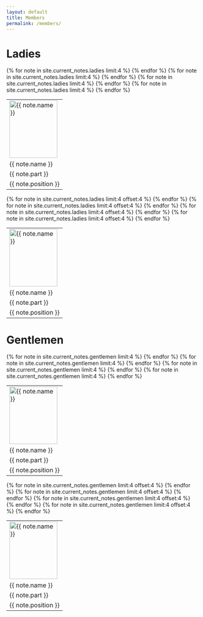 ```yaml
---
layout: default
title: Members
permalink: /members/
---
```


# Ladies

<table class="current_notes">
    <tbody>
        <tr>
            {% for note in site.current_notes.ladies limit:4 %}
            <td class="picture">
                <img src="/images/notes/{{ note.picture }}" alt="{{ note.name }}" width="125" height="150">
            </td>
            {% endfor %}
        </tr>
        <tr>
            {% for note in site.current_notes.ladies limit:4 %}
            <td class="name">{{ note.name }}</td>
            {% endfor %}
        </tr>
        <tr>
            {% for note in site.current_notes.ladies limit:4 %}
            <td class="part">{{ note.part }}</td>
            {% endfor %}
        </tr>
        <tr>
            {% for note in site.current_notes.ladies limit:4 %}
            <td class="position">{{ note.position }}</td>
            {% endfor %}
        </tr>
    </tbody>
</table>

<table class="current_notes">
    <tbody>
        <tr>
            {% for note in site.current_notes.ladies limit:4 offset:4 %}
            <td class="picture">
                <img src="/images/notes/{{ note.picture }}" alt="{{ note.name }}" width="125" height="150">
            </td>
            {% endfor %}
        </tr>
        <tr>
            {% for note in site.current_notes.ladies limit:4 offset:4 %}
            <td class="name">{{ note.name }}</td>
            {% endfor %}
        </tr>
        <tr>
            {% for note in site.current_notes.ladies limit:4 offset:4 %}
            <td class="part">{{ note.part }}</td>
            {% endfor %}
        </tr>
        <tr>
            {% for note in site.current_notes.ladies limit:4 offset:4 %}
            <td class="position">{{ note.position }}</td>
            {% endfor %}
        </tr>
    </tbody>
</table>

# Gentlemen

<table class="current_notes">
    <tbody>
        <tr>
            {% for note in site.current_notes.gentlemen limit:4 %}
            <td class="picture">
                <img src="/images/notes/{{ note.picture }}" alt="{{ note.name }}" width="125" height="150">
            </td>
            {% endfor %}
        </tr>
        <tr>
            {% for note in site.current_notes.gentlemen limit:4 %}
            <td class="name">{{ note.name }}</td>
            {% endfor %}
        </tr>
        <tr>
            {% for note in site.current_notes.gentlemen limit:4 %}
            <td class="part">{{ note.part }}</td>
            {% endfor %}
        </tr>
        <tr>
            {% for note in site.current_notes.gentlemen limit:4 %}
            <td class="position">{{ note.position }}</td>
            {% endfor %}
        </tr>
    </tbody>
</table>

<table class="current_notes">
    <tbody>
        <tr>
            {% for note in site.current_notes.gentlemen limit:4 offset:4 %}
            <td class="picture">
                <img src="/images/notes/{{ note.picture }}" alt="{{ note.name }}" width="125" height="150">
            </td>
            {% endfor %}
        </tr>
        <tr>
            {% for note in site.current_notes.gentlemen limit:4 offset:4 %}
            <td class="name">{{ note.name }}</td>
            {% endfor %}
        </tr>
        <tr>
            {% for note in site.current_notes.gentlemen limit:4 offset:4 %}
            <td class="part">{{ note.part }}</td>
            {% endfor %}
        </tr>
        <tr>
            {% for note in site.current_notes.gentlemen limit:4 offset:4 %}
            <td class="position">{{ note.position }}</td>
            {% endfor %}
        </tr>
    </tbody>
</table>

